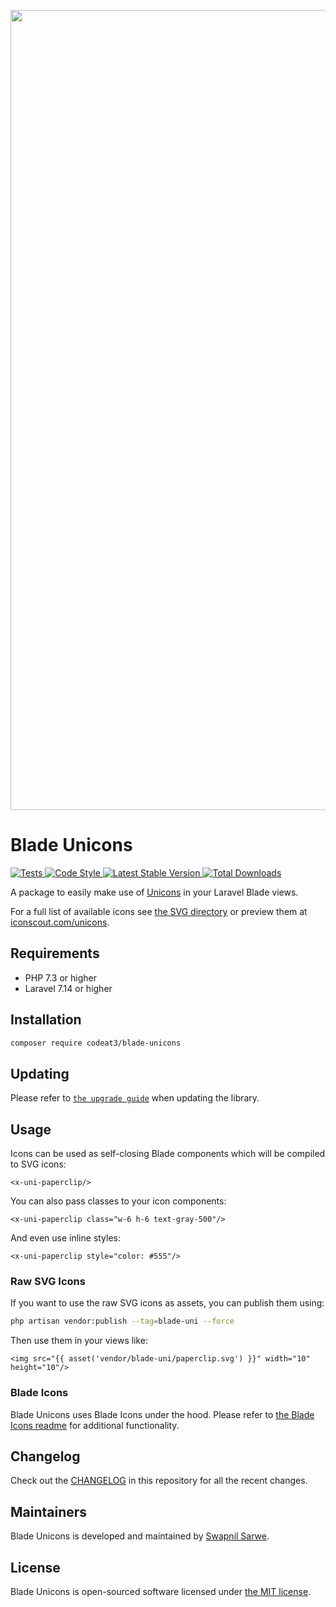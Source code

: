 <p align="center">
    <img src="https://banners.beyondco.de/Blade%20Unicons.png?theme=light&packageManager=composer+require&packageName=codeat3%2Fblade-unicons&pattern=architect&style=style_1&description=A+package+to+use+Unicons+in+your+Laravel+Blade+views&md=1&showWatermark=1&fontSize=100px&images=https%3A%2F%2Flaravel.com%2Fimg%2Flogomark.min.svg" width="1280" title="Social Card Blade Unicons">
</p>

# Blade Unicons

<a href="https://github.com/codeat3/blade-unicons/actions?query=workflow%3ATests">
    <img src="https://github.com/codeat3/blade-unicons/workflows/Tests/badge.svg" alt="Tests">
</a>
<a href="https://github.styleci.io/repos/258753939">
    <img src="https://github.styleci.io/repos/258753939/shield?style=flat" alt="Code Style">
</a>
<a href="https://packagist.org/packages/codeat3/blade-unicons">
    <img src="https://img.shields.io/packagist/v/codeat3/blade-unicons" alt="Latest Stable Version">
</a>
<a href="https://packagist.org/packages/codeat3/blade-unicons">
    <img src="https://img.shields.io/packagist/dt/codeat3/blade-unicons" alt="Total Downloads">
</a>

A package to easily make use of [Unicons](https://github.com/Iconscout/unicons) in your Laravel Blade views.

For a full list of available icons see [the SVG directory](resources/svg) or preview them at [iconscout.com/unicons](https://iconscout.com/unicons).

## Requirements

- PHP 7.3 or higher 
- Laravel 7.14 or higher 

## Installation

```bash
composer require codeat3/blade-unicons
```

## Updating

Please refer to [`the upgrade guide`](UPGRADE.md) when updating the library.

## Usage

Icons can be used as self-closing Blade components which will be compiled to SVG icons:

```blade
<x-uni-paperclip/>
```

You can also pass classes to your icon components:

```blade
<x-uni-paperclip class="w-6 h-6 text-gray-500"/>
```

And even use inline styles:

```blade
<x-uni-paperclip style="color: #555"/>
```

### Raw SVG Icons

If you want to use the raw SVG icons as assets, you can publish them using:

```bash
php artisan vendor:publish --tag=blade-uni --force
```

Then use them in your views like:

```blade
<img src="{{ asset('vendor/blade-uni/paperclip.svg') }}" width="10" height="10"/>
```

### Blade Icons

Blade Unicons uses Blade Icons under the hood. Please refer to [the Blade Icons readme](https://github.com/blade-ui-kit/blade-icons) for additional functionality.

## Changelog

Check out the [CHANGELOG](CHANGELOG.md) in this repository for all the recent changes.

## Maintainers

Blade Unicons is developed and maintained by [Swapnil Sarwe](https://swapnilsarwe.com).

## License

Blade Unicons is open-sourced software licensed under [the MIT license](LICENSE.md).

